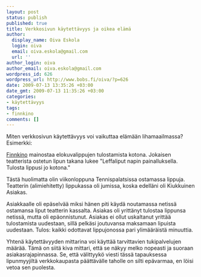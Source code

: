 ```yaml
---
layout: post
status: publish
published: true
title: Verkkosivun käytettävyys ja oikea elämä
author:
  display_name: Oiva Eskola
  login: oiva
  email: oiva.eskola@gmail.com
  url: ''
author_login: oiva
author_email: oiva.eskola@gmail.com
wordpress_id: 626
wordpress_url: http://www.bobs.fi/oiva/?p=626
date: 2009-07-13 13:35:26 +03:00
date_gmt: 2009-07-13 11:35:26 +03:00
categories:
- käytettävyys
tags:
- finnkino
comments: []
---
```

<p>Miten verkkosivun käytettävyys voi vaikuttaa elämään lihamaailmassa? Esimerkki:</p>
<p><a href="http://www.finnkino.fi/">Finnkino</a> mainostaa elokuvalippujen tulostamista kotona. Jokaisen teatterista ostetun lipun takana lukee "Leffaliput napin painalluksella. Tulosta lippusi jo kotona."</p>
<p>Tästä huolimatta olin viikonloppuna Tennispalatsissa ostamassa lippuja. Teatterin (alimiehitetty) lippukassa oli jumissa, koska edelläni oli Kiukkuinen Asiakas.</p>
<p>Asiakkaalle oli epäselvää miksi hänen piti käydä noutamassa netissä ostamansa liput teatterin kassalta. Asiakas oli yrittänyt tulostaa lippunsa netissä, mutta oli epäonnistunut. Asiakas ei ollut uskaltanut yrittää tulostamista uudestaan, sillä pelkäsi joutuvansa maksamaan lipuista uudestaan. Tulos: kaikki odottavat lippujonossa pari ylimääräistä minuuttia.</p>
<p>Yhtenä käytettävyyden mittarina voi käyttää tarvittavien tukipalvelujen määrää. Tämä on siitä kiva mittari, että se näkyy melko nopeasti ja suoraan asiakasrajapinnassa. Se, että välittyykö viesti tässä tapauksessa lipunmyyjiltä verkkokaupasta päättävälle taholle on silti epävarmaa, en löisi vetoa sen puolesta.</p>
